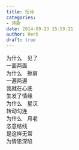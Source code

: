 ```yaml
---  
title: 短诗  
categories:  
- 诗歌  
date: 2014-09-23 15:59:21  
author: Herb  
draft: true
---  
```

为什么　见了  
一面两面  
为什么　擦肩  
一遍两遍    
我就在心底  
生发了情缘    
为什么　星汉  
转动勾连  
为什么　月老  
恣意结线    
是这样无常  
为情思深陷  
